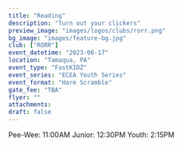 ```yaml
---
title: "Reading"
description: "Turn out your clickers"
preview_image: "images/logos/clubs/rorr.png"
bg_image: "images/feature-bg.jpg"
club: ["RORR"]
event_datetime: "2023-06-17"
location: "Tamaqua, PA"
event_type: "FastKIDZ"
event_series: "ECEA Youth Series"
event_format: "Hare Scramble"
gate_fee: "TBA"
flyer: ""
attachments:
draft: false
---
```


Pee-Wee: 11:00AM
Junior: 12:30PM
Youth: 2:15PM